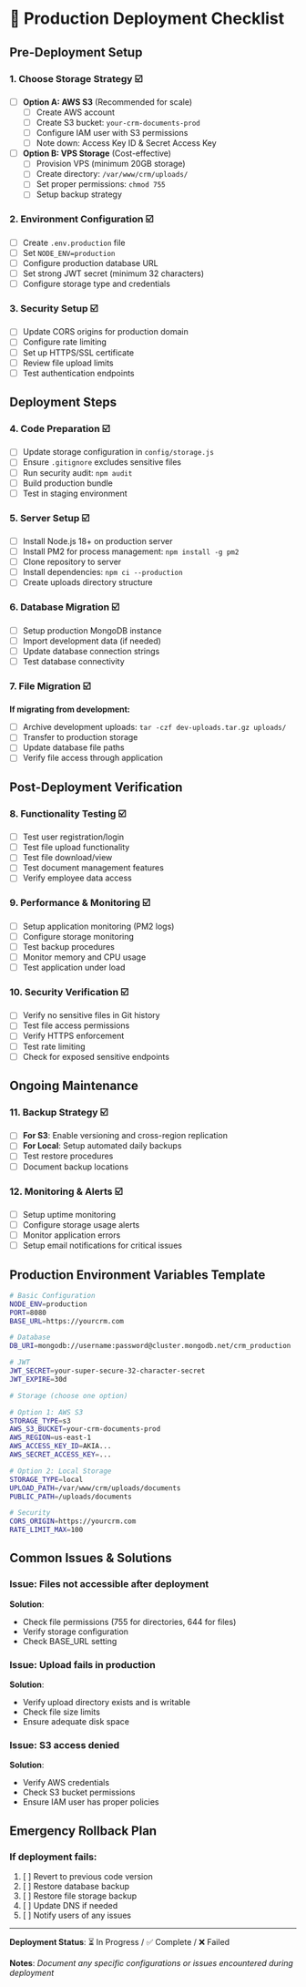 # 🚀 Production Deployment Checklist

## Pre-Deployment Setup

### 1. Choose Storage Strategy ☑️
- [ ] **Option A: AWS S3** (Recommended for scale)
  - [ ] Create AWS account
  - [ ] Create S3 bucket: `your-crm-documents-prod`
  - [ ] Configure IAM user with S3 permissions
  - [ ] Note down: Access Key ID & Secret Access Key
  
- [ ] **Option B: VPS Storage** (Cost-effective)
  - [ ] Provision VPS (minimum 20GB storage)
  - [ ] Create directory: `/var/www/crm/uploads/`
  - [ ] Set proper permissions: `chmod 755`
  - [ ] Setup backup strategy

### 2. Environment Configuration ☑️
- [ ] Create `.env.production` file
- [ ] Set `NODE_ENV=production`
- [ ] Configure production database URL
- [ ] Set strong JWT secret (minimum 32 characters)
- [ ] Configure storage type and credentials

### 3. Security Setup ☑️
- [ ] Update CORS origins for production domain
- [ ] Configure rate limiting
- [ ] Set up HTTPS/SSL certificate
- [ ] Review file upload limits
- [ ] Test authentication endpoints

## Deployment Steps

### 4. Code Preparation ☑️
- [ ] Update storage configuration in `config/storage.js`
- [ ] Ensure `.gitignore` excludes sensitive files
- [ ] Run security audit: `npm audit`
- [ ] Build production bundle
- [ ] Test in staging environment

### 5. Server Setup ☑️
- [ ] Install Node.js 18+ on production server
- [ ] Install PM2 for process management: `npm install -g pm2`
- [ ] Clone repository to server
- [ ] Install dependencies: `npm ci --production`
- [ ] Create uploads directory structure

### 6. Database Migration ☑️
- [ ] Setup production MongoDB instance
- [ ] Import development data (if needed)
- [ ] Update database connection strings
- [ ] Test database connectivity

### 7. File Migration ☑️
**If migrating from development:**
- [ ] Archive development uploads: `tar -czf dev-uploads.tar.gz uploads/`
- [ ] Transfer to production storage
- [ ] Update database file paths
- [ ] Verify file access through application

## Post-Deployment Verification

### 8. Functionality Testing ☑️
- [ ] Test user registration/login
- [ ] Test file upload functionality
- [ ] Test file download/view
- [ ] Test document management features
- [ ] Verify employee data access

### 9. Performance & Monitoring ☑️
- [ ] Setup application monitoring (PM2 logs)
- [ ] Configure storage monitoring
- [ ] Test backup procedures
- [ ] Monitor memory and CPU usage
- [ ] Test application under load

### 10. Security Verification ☑️
- [ ] Verify no sensitive files in Git history
- [ ] Test file access permissions
- [ ] Verify HTTPS enforcement
- [ ] Test rate limiting
- [ ] Check for exposed sensitive endpoints

## Ongoing Maintenance

### 11. Backup Strategy ☑️
- [ ] **For S3**: Enable versioning and cross-region replication
- [ ] **For Local**: Setup automated daily backups
- [ ] Test restore procedures
- [ ] Document backup locations

### 12. Monitoring & Alerts ☑️
- [ ] Setup uptime monitoring
- [ ] Configure storage usage alerts
- [ ] Monitor application errors
- [ ] Setup email notifications for critical issues

## Production Environment Variables Template

```bash
# Basic Configuration
NODE_ENV=production
PORT=8080
BASE_URL=https://yourcrm.com

# Database
DB_URI=mongodb://username:password@cluster.mongodb.net/crm_production

# JWT
JWT_SECRET=your-super-secure-32-character-secret
JWT_EXPIRE=30d

# Storage (choose one option)

# Option 1: AWS S3
STORAGE_TYPE=s3
AWS_S3_BUCKET=your-crm-documents-prod
AWS_REGION=us-east-1
AWS_ACCESS_KEY_ID=AKIA...
AWS_SECRET_ACCESS_KEY=...

# Option 2: Local Storage
STORAGE_TYPE=local
UPLOAD_PATH=/var/www/crm/uploads/documents
PUBLIC_PATH=/uploads/documents

# Security
CORS_ORIGIN=https://yourcrm.com
RATE_LIMIT_MAX=100
```

## Common Issues & Solutions

### Issue: Files not accessible after deployment
**Solution**: 
- Check file permissions (755 for directories, 644 for files)
- Verify storage configuration
- Check BASE_URL setting

### Issue: Upload fails in production
**Solution**:
- Verify upload directory exists and is writable
- Check file size limits
- Ensure adequate disk space

### Issue: S3 access denied
**Solution**:
- Verify AWS credentials
- Check S3 bucket permissions
- Ensure IAM user has proper policies

## Emergency Rollback Plan

### If deployment fails:
1. [ ] Revert to previous code version
2. [ ] Restore database backup
3. [ ] Restore file storage backup
4. [ ] Update DNS if needed
5. [ ] Notify users of any issues

---

**Deployment Status**: ⏳ In Progress / ✅ Complete / ❌ Failed

**Notes**: 
_Document any specific configurations or issues encountered during deployment_ 